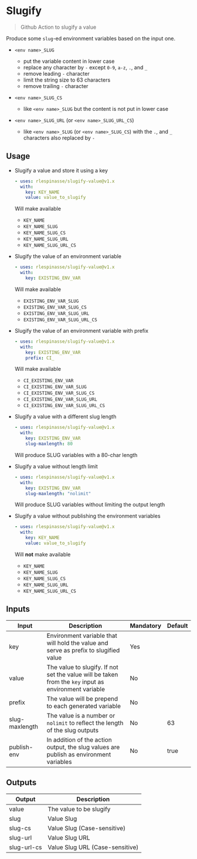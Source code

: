 # Slugify

> Github Action to slugify a value

Produce some `slug`-ed environment variables based on the input one.

- `<env name>_SLUG`

  - put the variable content in lower case
  - replace any character by `-` except `0-9`, `a-z`, `.`, and `_`
  - remove leading `-` character
  - limit the string size to 63 characters
  - remove trailing `-` character

- `<env name>_SLUG_CS`

  - like `<env name>_SLUG` but the content is not put in lower case

- `<env name>_SLUG_URL` (or `<env name>_SLUG_URL_CS`)

  - like `<env name>_SLUG` (or `<env name>_SLUG_CS`) with the `.`, and `_` characters also replaced by `-`

## Usage

- Slugify a value and store it using a key

  ```yaml
  - uses: rlespinasse/slugify-value@v1.x
    with:
      key: KEY_NAME
      value: value_to_slugify
  ```

  Will make available

  - `KEY_NAME`
  - `KEY_NAME_SLUG`
  - `KEY_NAME_SLUG_CS`
  - `KEY_NAME_SLUG_URL`
  - `KEY_NAME_SLUG_URL_CS`

- Slugify the value of an environment variable

  ```yaml
  - uses: rlespinasse/slugify-value@v1.x
    with:
      key: EXISTING_ENV_VAR
  ```

  Will make available

  - `EXISTING_ENV_VAR_SLUG`
  - `EXISTING_ENV_VAR_SLUG_CS`
  - `EXISTING_ENV_VAR_SLUG_URL`
  - `EXISTING_ENV_VAR_SLUG_URL_CS`

- Slugify the value of an environment variable with prefix

  ```yaml
  - uses: rlespinasse/slugify-value@v1.x
    with:
      key: EXISTING_ENV_VAR
      prefix: CI_
  ```

  Will make available

  - `CI_EXISTING_ENV_VAR`
  - `CI_EXISTING_ENV_VAR_SLUG`
  - `CI_EXISTING_ENV_VAR_SLUG_CS`
  - `CI_EXISTING_ENV_VAR_SLUG_URL`
  - `CI_EXISTING_ENV_VAR_SLUG_URL_CS`

- Slugify a value with a different slug length

  ```yaml
  - uses: rlespinasse/slugify-value@v1.x
    with:
      key: EXISTING_ENV_VAR
      slug-maxlength: 80
  ```

  Will produce SLUG variables with a 80-char length

- Slugify a value without length limit

  ```yaml
  - uses: rlespinasse/slugify-value@v1.x
    with:
      key: EXISTING_ENV_VAR
      slug-maxlength: "nolimit"
  ```

  Will produce SLUG variables without limiting the output length

- Slugify a value without publishing the environment variables

  ```yaml
  - uses: rlespinasse/slugify-value@v1.x
    with:
      key: KEY_NAME
      value: value_to_slugify
  ```

  Will **not** make available

  - `KEY_NAME`
  - `KEY_NAME_SLUG`
  - `KEY_NAME_SLUG_CS`
  - `KEY_NAME_SLUG_URL`
  - `KEY_NAME_SLUG_URL_CS`

## Inputs

| Input          | Description                                                                                           | Mandatory | Default |
| -------------- | ----------------------------------------------------------------------------------------------------- | --------- | ------- |
| key            | Environment variable that will hold the value and serve as prefix to slugified value                  | Yes       |         |
| value          | The value to slugify. If not set the value will be taken from the `key` input as environment variable | No        |         |
| prefix         | The value will be prepend to each generated variable                                                  | No        |         |
| slug-maxlength | The value is a number or `nolimit` to reflect the length of the slug outputs                          | No        | 63      |
| publish-env    | In addition of the action output, the slug values are publish as environment variables                | No        | true    |

## Outputs

| Output      | Description                     |
| ----------- | ------------------------------- |
| value       | The value to be slugify         |
| slug        | Value Slug                      |
| slug-cs     | Value Slug (Case-sensitive)     |
| slug-url    | Value Slug URL                  |
| slug-url-cs | Value Slug URL (Case-sensitive) |
